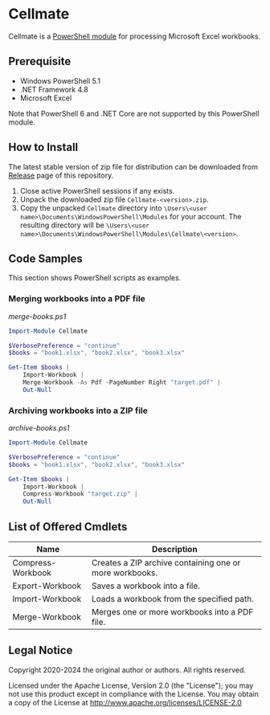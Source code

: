 # Cellmate

Cellmate is a [PowerShell module] for processing Microsoft Excel workbooks.

[PowerShell module]: https://learn.microsoft.com/en-us/powershell/module/microsoft.powershell.core/about/about_modules?view=powershell-5.1

## Prerequisite
* Windows PowerShell 5.1
* .NET Framework 4.8
* Microsoft Excel

Note that PowerShell 6 and .NET Core are not supported by this PowerShell module.

## How to Install

The latest stable version of zip file for distribution can be downloaded from [Release](https://github.com/openclosed-dev/cellmate/releases) page of this repository.

1. Close active PowerShell sessions if any exists.
2. Unpack the downloaded zip file `Cellmate-<version>.zip`.
3. Copy the unpacked `Cellmate` directory into `\Users\<user name>\Documents\WindowsPowerShell\Modules` for your account. The resulting directory will be `\Users\<user name>\Documents\WindowsPowerShell\Modules\Cellmate\<version>`.

## Code Samples

This section shows PowerShell scripts as examples.

### Merging workbooks into a PDF file
_merge-books.ps1_
```powershell
Import-Module Cellmate

$VerbosePreference = "continue"
$books = "book1.xlsx", "book2.xlsx", "book3.xlsx"

Get-Item $books |
    Import-Workbook |
    Merge-Workbook -As Pdf -PageNumber Right "target.pdf" |
    Out-Null
```

### Archiving workbooks into a ZIP file
_archive-books.ps1_
```powershell
Import-Module Cellmate

$VerbosePreference = "continue"
$books = "book1.xlsx", "book2.xlsx", "book3.xlsx"

Get-Item $books |
    Import-Workbook |
    Compress-Workbook "target.zip" |
    Out-Null
```

## List of Offered Cmdlets

| Name | Description |
| --- | --- |
| Compress-Workbook | Creates a ZIP archive containing one or more workbooks. |
| Export-Workbook | Saves a workbook into a file.  |
| Import-Workbook | Loads a workbook from the specified path. |
| Merge-Workbook | Merges one or more workbooks into a PDF file. |

## Legal Notice
Copyright 2020-2024 the original author or authors. All rights reserved.

Licensed under the Apache License, Version 2.0 (the "License");
you may not use this product except in compliance with the License.
You may obtain a copy of the License at
<http://www.apache.org/licenses/LICENSE-2.0>
